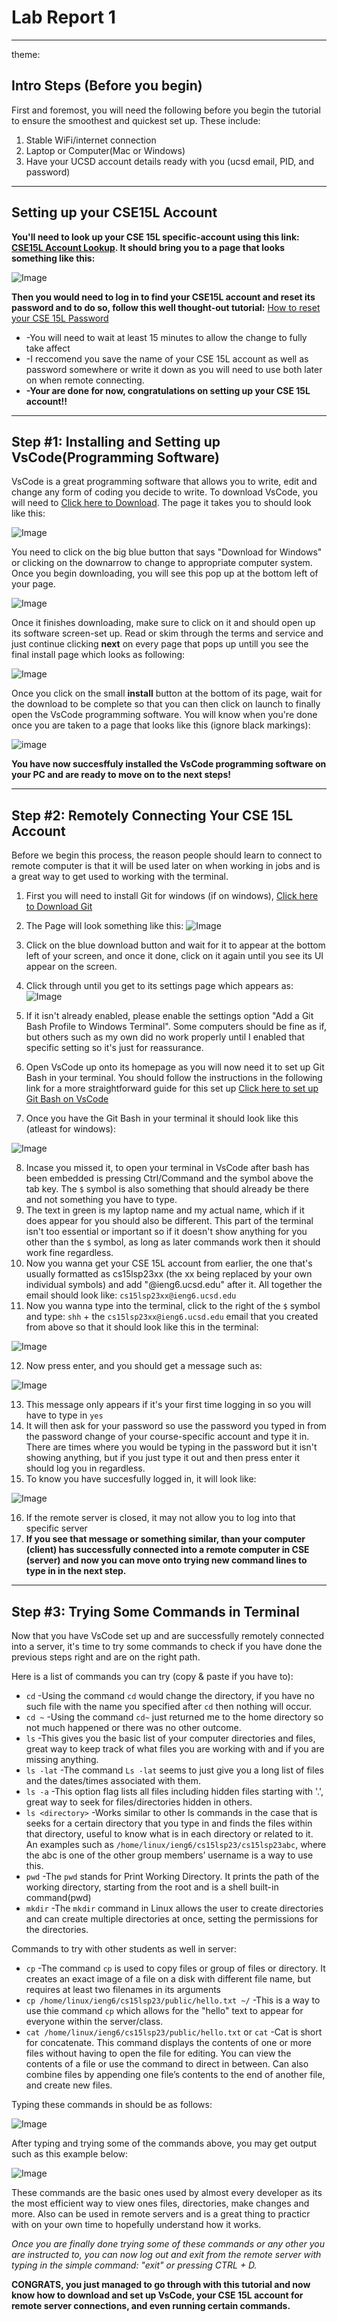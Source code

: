 # Lab Report 1
***
theme: 
## Intro Steps (Before you begin)
First and foremost, you will need the following before you begin the tutorial to ensure the smoothest and quickest set up.
These include:

1. Stable WiFi/internet connection
2. Laptop or Computer(Mac or Windows)
3. Have your UCSD account details ready with you (ucsd email, PID, and password)
***

## Setting up your CSE15L Account

**You'll need to look up your CSE 15L specific-account using this link: [CSE15L Account Lookup](https://sdacs.ucsd.edu/~icc/index.php).
It should bring you to a page that looks something like this:**

![Image](accnt.png)

**Then you would need to log in to find your CSE15L account and reset its password and to do so, follow this well thought-out tutorial:** [How to reset your CSE 15L Password](https://drive.google.com/file/d/17IDZn8Qq7Q0RkYMxdiIR0o6HJ3B5YqSW/view)
* -You will need to wait at least 15 minutes to allow the change to fully take affect
* -I reccomend you save the name of your CSE 15L account as well as password somewhere or write it down as you will need to use both later on when remote connecting.
* **-Your are done for now, congratulations on setting up your CSE 15L account!!**
***

## Step #1: Installing and Setting up VsCode(Programming Software)

VsCode is a great programming software that allows you to write, edit and change any form of coding you decide to write. To download VsCode, you will need to [Click here to Download](https://code.visualstudio.com/).
The page it takes you to should look like this:

![Image](accnt3.png)

You need to click on the big blue button that says "Download for Windows" or clicking on the downarrow to change to appropriate computer system. Once you begin downloading, you will see this pop up at the bottom left of your page.

![Image](accnt4.png)

Once it finishes downloading, make sure to click on it and should open up its software screen-set up. Read or skim through the terms and service and just continue clicking **next** on every page that pops up untill you see the final install page which looks as following:

![Image](accnt5.png)

Once you click on the small **install** button at the bottom of its page, wait for the download to be complete so that you can then click on launch to finally open the VsCode programming software. You will know when you're done once you are taken to a page that looks like this (ignore black markings):

![image](accnt6.png)

**You have now succesffuly installed the VsCode programming software on your PC and are ready to move on to the next steps!**
***

## Step #2: Remotely Connecting Your CSE 15L Account

Before we begin this process, the reason people should learn to connect to remote computer is that it will be used later on when working in jobs and is a great way to get used to working with the terminal. 

1. First you will need to install Git for windows (if on windows), [Click here to Download Git](https://gitforwindows.org/)
2. The Page will look something like this: 
![Image](accnt7.png)
3. Click on the blue download button and wait for it to appear at the bottom left of your screen, and once it done, click on it again until you see its UI appear on the screen.
4. Click through until you get to its settings page which appears as:
![Image](accnt9.png)

5. If it isn't already enabled, please enable the settings option "Add a Git Bash Profile to Windows Terminal". Some computers should be fine as if, but others such as my own did no work properly until I enabled that specific setting so it's just for reassurance.
6. Open VsCode up onto its homepage as you will now need it to set up Git Bash in your terminal. You should follow the instructions in the following link for a more straightforward guide for this set up [Click here to set up Git Bash on VsCode](https://stackoverflow.com/a/50527994)
7. Once you have the Git Bash in your terminal it should look like this (atleast for windows):

![Image](accnt10.png)

8. Incase you missed it, to open your terminal in VsCode after bash has been embedded is pressing Ctrl/Command and the symbol above the tab key. The `$` symbol is also something that should already be there and not something you have to type.
9. The text in green is my laptop name and my actual name, which if it does appear for you should also be different. This part of the terminal isn't too essential or important so if it doesn't show anything for you other than the `$` symbol, as long as later commands work then it should work fine regardless.
10. Now you wanna get your CSE 15L account from earlier, the one that's usually formatted as cs15lsp23xx (the xx being replaced by your own individual symbols) and add "@ieng6.ucsd.edu" after it. All together the email should look like: `cs15lsp23xx@ieng6.ucsd.edu`
11. Now you wanna type into the terminal, click to the right of the `$` symbol and type: `shh` + the `cs15lsp23xx@ieng6.ucsd.edu` email that you created from above so that it should look like this in the terminal:

![Image](accnt15.png) 

12. Now press enter, and you should get a message such as:

![Image](accnt13.png)

13. This message only appears if it's your first time logging in so you will have to type in `yes`
14. It will then ask for your password so use the password you typed in from the password change of your course-specific account and type it in. There are times where you would be typing in the password but it isn't showing anything, but if you just type it out and then press enter it should log you in regardless.
15. To know you have succesfully logged in, it will look like:

![Image](accnt14.png)

16. If the remote server is closed, it may not allow you to log into that specific server
17. **If you see that message or something similar, than your computer (client) has successfully connected into a remote computer in CSE (server) and now you can move onto trying new command lines to type in in the next step.**
***

## Step #3: Trying Some Commands in Terminal

Now that you have VsCode set up and are successfully remotely connected into a server, it's time to try some commands to check if you have done the previous steps right and are on the right path.

Here is a list of commands you can try (copy & paste if you have to):
* `cd`
-Using the command `cd` would change the directory, if you have no such file with the name you specified after `cd` then nothing will occur.
* `cd ~`
-Using the command `cd~` just returned me to the home directory so not much happened or there was no other outcome.
* `ls`
-This gives you the basic list of your computer directories and files, great way to keep track of what files you are working with and if you are missing anything.
* `ls -lat`
-The command `Ls -lat` seems to just give you a long list of files and the dates/times associated with them.
* `ls -a`
-This option flag lists all files including hidden files starting with '.', great way to seek for files/directories hidden in others.
* `ls <directory>`
-Works similar to other ls commands in the case that is seeks for a certain directory that you type in and finds the files within that directory, useful to know what is in each directory or related to it. An examples such as `/home/linux/ieng6/cs15lsp23/cs15lsp23abc`, where the abc is one of the other group members’ username is a way to use this.
* `pwd`
-The `pwd` stands for Print Working Directory. It prints the path of the working directory, starting from the root and is a shell built-in command(pwd)
* `mkdir`
-The `mkdir` command in Linux allows the user to create directories and can create multiple directories at once, setting the permissions for the directories.

Commands to try with other students as well in server:
* `cp`
-The command `cp` is used to copy files or group of files or directory. It creates an exact image of a file on a disk with different file name, but requires at least two filenames in its arguments
* `cp /home/linux/ieng6/cs15lsp23/public/hello.txt ~/`
-This is a way to use thie command `cp` which allows for the "hello" text to appear for everyone within the server/class.
* `cat /home/linux/ieng6/cs15lsp23/public/hello.txt` or `cat`
-Cat is short for concatenate. This command displays the contents of one or more files without having to open the file for editing. You can view the contents of a file or use the command to direct in between. Can also combine files by appending one file’s contents to the end of another file, and create new files.

Typing these commands in should be as follows:

![Image](accnt17.png)
  
After typing and trying some of the commands above, you may get output such as this example below: 

![Image](accnt16.png)
  
These commands are the basic ones used by almost every developer as its the most efficient way to view ones files, directories, make changes and more. Also can be used in remote servers and is a great thing to practicr with on your own time to hopefully understand how it works.
  
*Once you are finally done trying some of these commands or any other you are instructed to, you can now log out and exit from the remote server with typing in the simple command: "exit" or pressing CTRL + D.*
  
**CONGRATS, you just managed to go through with this tutorial and now know how to download and set up VsCode, your CSE 15L account for remote server connections, and even running certain commands.**


